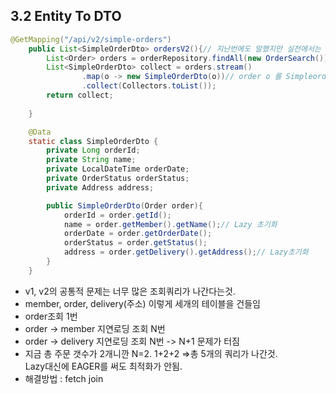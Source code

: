 ## 3.2 Entity To DTO
```java
@GetMapping("/api/v2/simple-orders")
    public List<SimpleOrderDto> ordersV2(){// 지난번에도 말했지만 실전에서는 리스트 그대로가 아니라 Result라는걸로 {}에 감싸서 내보내야 -> MemberApiController 참고
        List<Order> orders = orderRepository.findAll(new OrderSearch());
        List<SimpleOrderDto> collect = orders.stream()
                .map(o -> new SimpleOrderDto(o))// order o 를 SimpleorderDto(o)로 바꾼다는 말
                .collect(Collectors.toList());
        return collect;
        
    }

    @Data
    static class SimpleOrderDto {
        private Long orderId;
        private String name;
        private LocalDateTime orderDate;
        private OrderStatus orderStatus;
        private Address address;

        public SimpleOrderDto(Order order){
            orderId = order.getId();
            name = order.getMember().getName();// Lazy 초기화
            orderDate = order.getOrderDate();
            orderStatus = order.getStatus();
            address = order.getDelivery().getAddress();// Lazy초기화
        }
    }
```

* v1, v2의 공통적 문제는 너무 많은 조회쿼리가 나간다는것.</br>
* member, order, delivery(주소) 이렇게 세개의 테이블을 건들임 </br>
* order조회 1번
* order -> member 지연로딩 조회 N번
* order -> delivery 지연로딩 조회 N번
-> N+1 문제가 터짐</br>
* 지금 총 주문 갯수가 2개니깐 N=2. 1+2+2 =>총 5개의 쿼리가 나간것.</Br>
Lazy대신에 EAGER를 써도 최적화가 안됨.
* 해결방법 : fetch join

